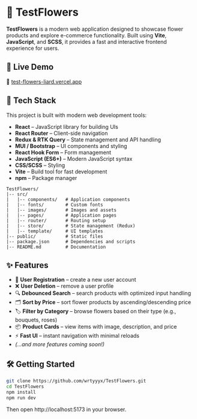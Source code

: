 # 🌸 TestFlowers

**TestFlowers** is a modern web application designed to showcase flower products and explore e-commerce functionality. Built using **Vite**, **JavaScript**, and **SCSS**, it provides a fast and interactive frontend experience for users.

## 🚀 Live Demo

🔗 [test-flowers-liard.vercel.app](https://test-flowers-liard.vercel.app)

## 🧰 Tech Stack
This project is built with modern web development tools:

- **React** – JavaScript library for building UIs
- **React Router** – Client-side navigation
- **Redux & RTK Query** – State management and API handling
- **MUI / Bootstrap** – UI components and styling
- **React Hook Form** – Form management
- **JavaScript (ES6+)** – Modern JavaScript syntax
- **CSS/SCSS** – Styling
- **Vite** – Build tool for fast development
- **npm** – Package manager


```
TestFlowers/
|-- src/
|   |-- components/   # Application components
|   |-- fonts/        # Custom fonts
|   |-- images/       # Images and assets
|   |-- pages/        # Application pages
|   |-- router/       # Routing setup
|   |-- store/        # State management (Redux)
|   |-- template/     # UI templates
|-- public/           # Static files
|-- package.json      # Dependencies and scripts
|-- README.md         # Documentation
```
## ✨ Features

- 📝 **User Registration** – create a new user account
- ❌ **User Deletion** – remove a user profile
- 🔍 **Debounced Search** – search products with optimized input handling
- 🗂 **Sort by Price** – sort flower products by ascending/descending price
- 🏷 **Filter by Category** – browse flowers based on their type (e.g., bouquets, roses)
- 📦 **Product Cards** – view items with image, description, and price
- ⚡️ **Fast UI** – instant navigation with minimal reloads
- *(...and more features coming soon!)*




## 🛠 Getting Started

```bash
git clone https://github.com/wrtyyyx/TestFlowers.git
cd TestFlowers
npm install
npm run dev
```

Then open http://localhost:5173 in your browser.